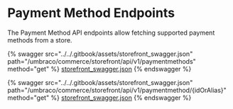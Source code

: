# Payment Method Endpoints

The Payment Method API endpoints allow fetching supported payment methods from a store.

{% swagger src="../../.gitbook/assets/storefront_swagger.json" path="/umbraco/commerce/storefront/api/v1/paymentmethods" method="get" %}
[storefront_swagger.json](../../.gitbook/assets/storefront_swagger.json)
{% endswagger %}

{% swagger src="../../.gitbook/assets/storefront_swagger.json" path="/umbraco/commerce/storefront/api/v1/paymentmethod/{idOrAlias}" method="get" %}
[storefront_swagger.json](../../.gitbook/assets/storefront_swagger.json)
{% endswagger %}
